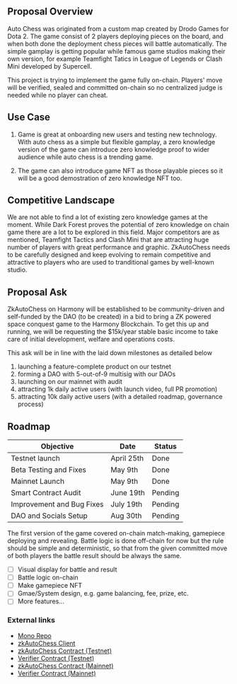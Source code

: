 ## Proposal Overview

Auto Chess was originated from a custom map created by Drodo Games for Dota 2. The game consist of 2 players deploying pieces on the board, and when both done the deployment chess pieces will battle automatically. The simple gamplay is getting popular while famous game studios making their own version, for example Teamfight Tatics in League of Legends or Clash Mini developed by Supercell.

This project is trying to implement the game fully on-chain. Players' move will be verified, sealed and committed on-chain so no centralized judge is needed while no player can cheat.

## Use Case

1. Game is great at onboarding new users and testing new technology. With auto chess as a simple but flexible gamplay, a zero knowledge version of the game can introduce zero knowledge proof to wider audience while auto chess is a trending game.

2. The game can also introduce game NFT as those playable pieces so it will be a good demostration of zero knowledge NFT too.

## Competitive Landscape

We are not able to find a lot of existing zero knowledge games at the moment. While Dark Forest proves the potential of zero knowledge on chain game there are a lot to be explored in this field. Major competitors are as mentioned, Teamfight Tactics and Clash Mini that are attracting huge number of players with great performance and graphic. ZkAutoChess needs to be carefully designed and keep evolving to remain competitive and attractive to players who are used to tranditional games by well-known studio.

## Proposal Ask

ZkAutoChess on Harmony will be established to be community-driven and self-funded by the DAO (to be created) in a bid to bring a ZK powered space conquest game to the Harmony Blockchain. To get this up and running, we will be requesting the $15k/year stable basic income to take care of initial development, welfare and operations costs.

This ask will be in line with the laid down milestones as detailed below

1. launching a feature-complete product on our testnet
2. forming a DAO with 5-out-of-9 multisig with our DAOs
3. launching on our mainnet with audit
4. attracting 1k daily active users (with launch video, full PR promotion)
5. attracting 10k daily active users (with a detailed roadmap, governance process)

## Roadmap

| Objective                 | Date       | Status  |
| ------------------------- | ---------- | ------- |
| Testnet launch            | April 25th | Done    |
| Beta Testing and Fixes    | May 9th    | Done    |
| Mainnet Launch            | May 9th    | Done    |
| Smart Contract Audit      | June 19th  | Pending |
| Improvement and Bug Fixes | July 19th  | Pending |
| DAO and Socials Setup     | Aug 30th   | Pending |

The first version of the game covered on-chain match-making, gamepiece deploying and revealing. Battle logic is done off-chain for now but the rule should be simple and deterministic, so that from the given committed move of both players the battle result should be always the same.

- [ ] Visual display for battle and result
- [ ] Battle logic on-chain
- [ ] Make gamepiece NFT
- [ ] Gmae/System design, e.g. game balancing, fee, prize, etc.
- [ ] More features...

### External links

- [Mono Repo](https://github.com/HKerStanley/zkautochess)
- [zkAutoChess Client](https://zkautochess.vercel.app/)
- [zkAutoChess Contract (Testnet)](https://explorer.testnet.harmony.one/address/0x391ffc9f5fad80edf40fdd73387052ba4a000270)
- [Verifier Contract (Testnet)](https://explorer.testnet.harmony.one/address/0x3a06f30c2e9a364838881114aaf724a8d5004098)
- [zkAutoChess Contract (Mainnet)](https://explorer.harmony.one/address/0xbfd0c691582c6a9172b166ba979a595bab16f9af)
- [Verifier Contract (Mainnet)](https://explorer.harmony.one/address/0xdb06ca2a38f20b965a5201c898e819fcaa349bc6)
